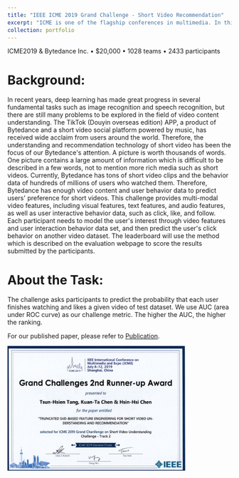 ```yaml
---
title: "IEEE ICME 2019 Grand Challenge - Short Video Recommendation"
excerpt: "ICME is one of the flagship conferences in multimedia. In this competition, participants are asked to predict whether a user will finish and like a specific short video along with its multi-modal features. My solution is ranked $3^{rd}$ out of **1028** teams from all over the world. [See competition LeaderBoard](https://biendata.com/competition/icmechallenge2019/).<br/><img src='/images/6634005837125779463.png'>"
collection: portfolio
---
```

ICME2019 & Bytedance Inc. • $20,000 • 1028 teams • 2433 participants

# Background:

In recent years, deep learning has made great progress in several fundamental tasks such as image recognition and speech recognition, but there are still many problems to be explored in the field of video content understanding.
The TikTok (Douyin overseas edition) APP, a product of Bytedance and a short video social platform powered by music, has received wide acclaim from users around the world. Therefore, the understanding and recommendation technology of short video has been the focus of our Bytedance's attention.
A picture is worth thousands of words. One picture contains a large amount of information which is difficult to be described in a few words, not to mention more rich media such as short videos. Currently, Bytedance has tons of short video clips and the behavior data of hundreds of millions of users who watched them. Therefore, Bytedance has enough video content and user behavior data to predict users' preference for short videos.
This challenge provides multi-modal video features, including visual features, text features, and audio features, as well as user interactive behavior data, such as click, like, and follow. Each participant needs to model the user's interest through video features and user interaction behavior data set, and then predict the user's click behavior on another video dataset. 
The leaderboard will use the method which is described on the evaluation webpage to score the results submitted by the participants.

# About the Task:
 
The challenge asks participants to predict the probability that each user finishes watching and likes a given video of test dataset.
We use AUC (area under ROC curve) as our challenge metric. The higher the AUC, the higher the ranking.

For our published paper, please refer to [Publication](https://thtang.github.io/publication/2009-10-01-paper-title-number-1).

<img src='/images/66585154_547213409142730_1102264517129142272_n.jpg' width='400'>